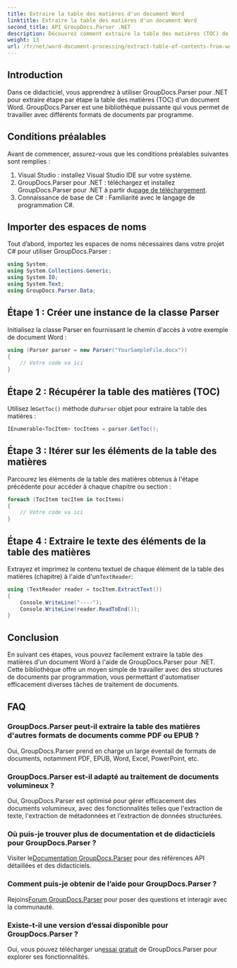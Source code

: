 ```yaml
---
title: Extraire la table des matières d'un document Word
linktitle: Extraire la table des matières d'un document Word
second_title: API GroupDocs.Parser .NET
description: Découvrez comment extraire la table des matières (TOC) de documents Word par programmation à l'aide de GroupDocs.Parser pour .NET.
weight: 13
url: /fr/net/word-document-processing/extract-table-of-contents-from-word-document/
---
```

## Introduction
Dans ce didacticiel, vous apprendrez à utiliser GroupDocs.Parser pour .NET pour extraire étape par étape la table des matières (TOC) d'un document Word. GroupDocs.Parser est une bibliothèque puissante qui vous permet de travailler avec différents formats de documents par programme.
## Conditions préalables
Avant de commencer, assurez-vous que les conditions préalables suivantes sont remplies :
1. Visual Studio : installez Visual Studio IDE sur votre système.
2.  GroupDocs.Parser pour .NET : téléchargez et installez GroupDocs.Parser pour .NET à partir du[page de téléchargement](https://releases.groupdocs.com/parser/net/).
3. Connaissance de base de C# : Familiarité avec le langage de programmation C#.

## Importer des espaces de noms
Tout d’abord, importez les espaces de noms nécessaires dans votre projet C# pour utiliser GroupDocs.Parser :
```csharp
using System;
using System.Collections.Generic;
using System.IO;
using System.Text;
using GroupDocs.Parser.Data;
```
## Étape 1 : Créer une instance de la classe Parser
Initialisez la classe Parser en fournissant le chemin d'accès à votre exemple de document Word :
```csharp
using (Parser parser = new Parser("YourSampleFile.docx"))
{
    // Votre code va ici
}
```
## Étape 2 : Récupérer la table des matières (TOC)
 Utilisez le`GetToc()` méthode du`Parser` objet pour extraire la table des matières :
```csharp
IEnumerable<TocItem> tocItems = parser.GetToc();
```
## Étape 3 : Itérer sur les éléments de la table des matières
Parcourez les éléments de la table des matières obtenus à l'étape précédente pour accéder à chaque chapitre ou section :
```csharp
foreach (TocItem tocItem in tocItems)
{
    // Votre code va ici
}
```
## Étape 4 : Extraire le texte des éléments de la table des matières
 Extrayez et imprimez le contenu textuel de chaque élément de la table des matières (chapitre) à l'aide d'un`TextReader`:
```csharp
using (TextReader reader = tocItem.ExtractText())
{
    Console.WriteLine("----");
    Console.WriteLine(reader.ReadToEnd());
}
```

## Conclusion
En suivant ces étapes, vous pouvez facilement extraire la table des matières d'un document Word à l'aide de GroupDocs.Parser pour .NET. Cette bibliothèque offre un moyen simple de travailler avec des structures de documents par programmation, vous permettant d'automatiser efficacement diverses tâches de traitement de documents.

## FAQ
### GroupDocs.Parser peut-il extraire la table des matières d'autres formats de documents comme PDF ou EPUB ?
Oui, GroupDocs.Parser prend en charge un large éventail de formats de documents, notamment PDF, EPUB, Word, Excel, PowerPoint, etc.
### GroupDocs.Parser est-il adapté au traitement de documents volumineux ?
Oui, GroupDocs.Parser est optimisé pour gérer efficacement des documents volumineux, avec des fonctionnalités telles que l'extraction de texte, l'extraction de métadonnées et l'extraction de données structurées.
### Où puis-je trouver plus de documentation et de didacticiels pour GroupDocs.Parser ?
 Visiter le[Documentation GroupDocs.Parser](https://tutorials.groupdocs.com/parser/net/) pour des références API détaillées et des didacticiels.
### Comment puis-je obtenir de l’aide pour GroupDocs.Parser ?
 Rejoins[Forum GroupDocs.Parser](https://forum.groupdocs.com/c/parser/17) pour poser des questions et interagir avec la communauté.
### Existe-t-il une version d’essai disponible pour GroupDocs.Parser ?
 Oui, vous pouvez télécharger un[essai gratuit](https://releases.groupdocs.com/) de GroupDocs.Parser pour explorer ses fonctionnalités.